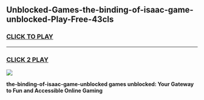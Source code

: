 
## Unblocked-Games-the-binding-of-isaac-game-unblocked-Play-Free-43cls
<h3>
<a href="https://premium76.site?title=the-binding-of-isaac-game-unblocked&ref=17A">CLICK TO PLAY</a></h3>
<hr>

<h3>
<a href="https://premium76.site?title=the-binding-of-isaac-game-unblocked&ref=17A">CLICK 2 PLAY</a>
  
</h3>

<a href="https://premium76.site?title=the-binding-of-isaac-game-unblocked&ref=17A"><img src="https://clearcache.store/games.png"></a>


**the-binding-of-isaac-game-unblocked games unblocked: Your Gateway to Fun and Accessible Online Gaming**
